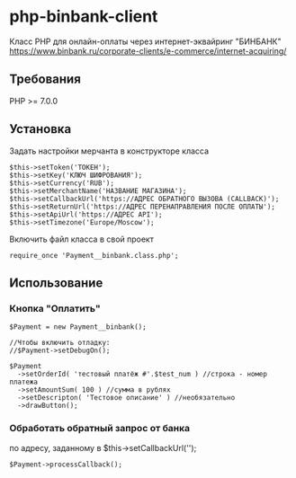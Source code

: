 # php-binbank-client
Класс PHP для онлайн-оплаты через интернет-эквайринг "БИНБАНК" 
https://www.binbank.ru/corporate-clients/e-commerce/internet-acquiring/

## Требования
PHP >= 7.0.0

## Установка
Задать настройки мерчанта в конструкторе класса
```
$this->setToken('ТОКЕН');
$this->setKey('КЛЮЧ ШИФРОВАНИЯ');
$this->setCurrency('RUB');
$this->setMerchantName('НАЗВАНИЕ МАГАЗИНА');
$this->setCallbackUrl('https://АДРЕС ОБРАТНОГО ВЫЗОВА (CALLBACK)');
$this->setReturnUrl('https://АДРЕС ПЕРЕНАПРАВЛЕНИЯ ПОСЛЕ ОПЛАТЫ');
$this->setApiUrl('https://АДРЕС API');
$this->setTimezone('Europe/Moscow');
```

Включить файл класса в свой проект
```
require_once 'Payment__binbank.class.php';
```

## Использование
### Кнопка "Оплатить"
```
$Payment = new Payment__binbank();

//Чтобы включить отладку:
//$Payment->setDebugOn();

$Payment
  ->setOrderId( 'тестовый платёж #'.$test_num ) //строка - номер платежа
  ->setAmountSum( 100 ) //сумма в рублях
  ->setDescripton( 'Тестовое описание' ) //необязательно
  ->drawButton();
```
### Обработать обратный запрос от банка
по адресу, заданному в $this->setCallbackUrl('');
```
$Payment->processCallback();
```

